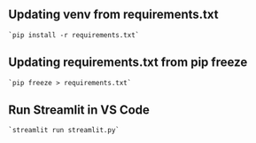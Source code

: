 ## Updating venv from requirements.txt

    `pip install -r requirements.txt`

## Updating requirements.txt from pip freeze

    `pip freeze > requirements.txt`
    
## Run Streamlit in VS Code

    `streamlit run streamlit.py`

